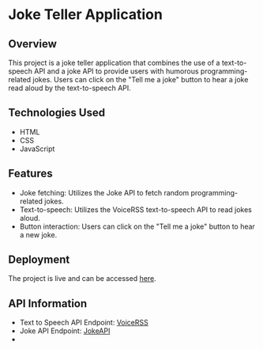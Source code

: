 # Joke Teller Application

## Overview
This project is a joke teller application that combines the use of a text-to-speech API and a joke API to provide users with humorous programming-related jokes. Users can click on the "Tell me a joke" button to hear a joke read aloud by the text-to-speech API.

## Technologies Used
- HTML
- CSS
- JavaScript

## Features
- Joke fetching: Utilizes the Joke API to fetch random programming-related jokes.
- Text-to-speech: Utilizes the VoiceRSS text-to-speech API to read jokes aloud.
- Button interaction: Users can click on the "Tell me a joke" button to hear a new joke.

## Deployment
The project is live and can be accessed [here](https://joke-teller-delta.vercel.app/).

## API Information
- Text to Speech API Endpoint: [VoiceRSS](https://www.voicerss.org/api/)
- Joke API Endpoint: [JokeAPI](https://v2.jokeapi.dev/)
- 
